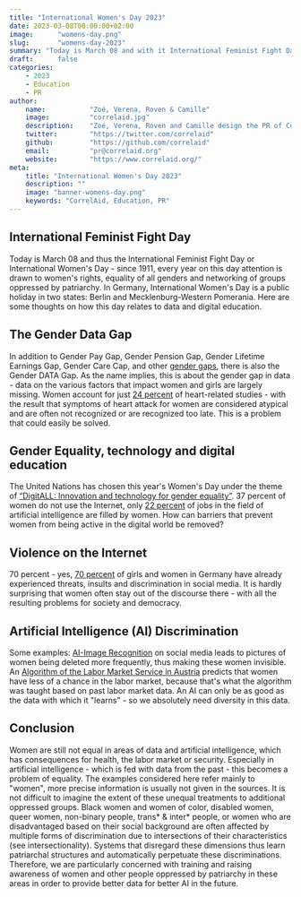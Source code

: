 ```yaml
---
title: "International Women's Day 2023"
date: 2023-03-08T00:00:00+02:00
image:      "womens-day.png"
slug:       "womens-day-2023"
summary: "Today is March 08 and with it International Feminist Fight Day or International Women's Day - here are some of our thoughts on how this day relates to data and digital literacy."
draft:      false
categories:       
    - 2023
    - Education
    - PR
author: 
    name:           "Zoé, Verena, Roven & Camille"
    image:          "correlaid.jpg"
    description:    "Zoé, Verena, Roven and Camille design the PR of CorrelAid - as FLINTA* with enthusiasm for data and informatics, it is important to them to draw attention to International Women's Day."
    twitter:        "https://twitter.com/correlaid"
    github:         "https://github.com/correlaid"
    email:          "pr@correlaid.org"
    website:        "https://www.correlaid.org/"
meta:
    title: "International Women's Day 2023"
    description: ""
    image: "banner-womens-day.png"
    keywords: "CorrelAid, Education, PR"
---
```


## International Feminist Fight Day
Today is March 08 and thus the International Feminist Fight Day or International Women's Day - since 1911, every year on this day attention is drawn to women's rights, equality of all genders and networking of groups oppressed by patriarchy. In Germany, International Women's Day is a public holiday in two states: Berlin and Mecklenburg-Western Pomerania. Here are some thoughts on how this day relates to data and digital education.

## The Gender Data Gap
In addition to Gender Pay Gap, Gender Pension Gap, Gender Lifetime Earnings Gap, Gender Care Cap, and other [gender gaps](https://unwomen.de/gender-gaps-in-deutschland/), there is also the Gender DATA Gap. As the name implies, this is about the gender gap in data - data on the various factors that impact women and girls are largely missing. Women account for just [24 percent](https://www.ndr.de/ratgeber/gesundheit/Herzinfarkt-Frauen-haben-andere-Symptome,frauenherzen100.html) of heart-related studies - with the result that symptoms of heart attack for women are considered atypical and are often not recognized or are recognized too late. This is a problem that could easily be solved.

## Gender Equality, technology and digital education 
The United Nations has chosen this year's Women's Day under the theme of [“DigitALL: Innovation and technology for gender equality”](https://www.un.org/en/observances/womens-day). 37 percent of women do not use the Internet, only [22 percent](https://www3.weforum.org/docs/WEF_GGGR_2018.pdf) of jobs in the field of artificial intelligence are filled by women. How can barriers that prevent women from being active in the digital world be removed?

## Violence on the Internet
70 percent - yes, [70 percent](https://www.plan.de/presse/free-to-be-online.html) of girls and women in Germany have already experienced threats, insults and discrimination in social media. It is hardly surprising that women often stay out of the discourse there - with all the resulting problems for society and democracy.

## Artificial Intelligence (AI) Discrimination
Some examples: [AI-Image Recognition](https://www.tagesschau.de/wissen/technologie/ki-bilder-algorithmen-frauen-101.html) on social media leads to pictures of women being deleted more frequently, thus making these women invisible. An [Algorithm of the Labor Market Service in Austria](https://bibliothek.wzb.eu/artikel/2021/f-23704.pdf) predicts that women have less of a chance in the labor market, because that's what the algorithm was taught based on past labor market data. An AI can only be as good as the data with which it "learns" - so we absolutely need diversity in this data.

## Conclusion
Women are still not equal in areas of data and artificial intelligence, which has consequences for health, the labor market or security. Especially in artificial intelligence - which is fed with data from the past - this becomes a problem of equality. The examples considered here refer mainly to "women", more precise information is usually not given in the sources. It is not difficult to imagine the extent of these unequal treatments to additional oppressed groups. Black women and women of color, disabled women, queer women, non-binary people, trans* & inter* people, or women who are disadvantaged based on their social background are often affected by multiple forms of discrimination due to intersections of their characteristics (see intersectionality). Systems that disregard these dimensions thus learn patriarchal structures and automatically perpetuate these discriminations. Therefore, we are particularly concerned with training and raising awareness of women and other people oppressed by patriarchy in these areas in order to provide better data for better AI in the future.
